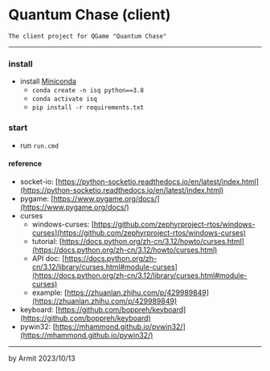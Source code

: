# Quantum Chase (client)

    The client project for QGame "Quantum Chase"

----

### install

- install [Miniconda](https://docs.conda.io/projects/miniconda/en/latest/)
  - `conda create -n isq python==3.8`
  - `conda activate isq`
  - `pip install -r requirements.txt`


### start

- run `run.cmd`


#### reference

- socket-io: [https://python-socketio.readthedocs.io/en/latest/index.html](https://python-socketio.readthedocs.io/en/latest/index.html)
- pygame: [https://www.pygame.org/docs/](https://www.pygame.org/docs/)
- curses
  - windows-curses: [https://github.com/zephyrproject-rtos/windows-curses](https://github.com/zephyrproject-rtos/windows-curses)
  - tutorial: [https://docs.python.org/zh-cn/3.12/howto/curses.html](https://docs.python.org/zh-cn/3.12/howto/curses.html)
  - API doc: [https://docs.python.org/zh-cn/3.12/library/curses.html#module-curses](https://docs.python.org/zh-cn/3.12/library/curses.html#module-curses)
  - example: [https://zhuanlan.zhihu.com/p/429989849](https://zhuanlan.zhihu.com/p/429989849)
- keyboard: [https://github.com/boppreh/keyboard](https://github.com/boppreh/keyboard)
- pywin32: [https://mhammond.github.io/pywin32/](https://mhammond.github.io/pywin32/)

----
by Armit
2023/10/13
